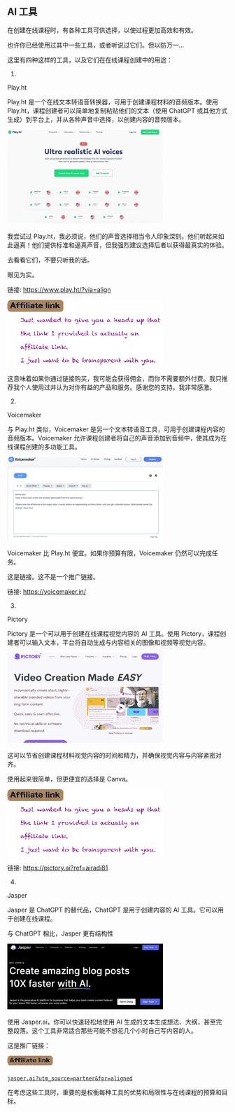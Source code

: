## AI 工具

在创建在线课程时，有各种工具可供选择，以使过程更加高效和有效。

也许你已经使用过其中一些工具，或者听说过它们。但以防万一...

这里有四种这样的工具，以及它们在在线课程创建中的用途：

1.

Play.ht

Play.ht 是一个在线文本转语音转换器，可用于创建课程材料的音频版本。使用 Play.ht，课程创建者可以简单地复制粘贴他们的文本（使用 ChatGPT 或其他方式生成）到平台上，并从各种声音中选择，以创建内容的音频版本。

![image](img/image-TW66M6BT.png)

我尝试过 Play.ht，我必须说，他们的声音选择相当令人印象深刻。他们听起来如此逼真！他们提供标准和逼真声音，但我强烈建议选择后者以获得最真实的体验。

去看看它们，不要只听我的话。

眼见为实。

链接: https://www.play.ht/?via=align

![image](img/image-Q3PX1886.png)

这意味着如果你通过链接购买，我可能会获得佣金，而你不需要额外付费。我只推荐我个人使用过并认为对你有益的产品和服务。感谢您的支持。我非常感激。

2.

Voicemaker

与 Play.ht 类似，Voicemaker 是另一个文本转语音工具，可用于创建课程内容的音频版本。Voicemaker 允许课程创建者将自己的声音添加到音频中，使其成为在线课程创建的多功能工具。

![image](img/image-2EB7ZZTH.png)

Voicemaker 比 Play.ht 便宜。如果你预算有限，Voicemaker 仍然可以完成任务。

这是链接。这不是一个推广链接。

链接: https://voicemaker.in/

3.

Pictory

Pictory 是一个可以用于创建在线课程视觉内容的 AI 工具。使用 Pictory，课程创建者可以输入文本，平台将自动生成与内容相关的图像和视频等视觉内容。

![image](img/image-4FIQ47GK.png)

这可以节省创建课程材料视觉内容的时间和精力，并确保视觉内容与内容紧密对齐。

使用起来很简单，但更便宜的选择是 Canva。

![image](img/image-Q3PX1886.png)

链接: https://pictory.ai?ref=airadi81

4.

Jasper

Jasper 是 ChatGPT 的替代品，ChatGPT 是用于创建内容的 AI 工具。它可以用于创建在线课程。

与 ChatGPT 相比，Jasper 更有结构性

![image](img/image-LFXGWGD6.png)

使用 Jasper.ai，你可以快速轻松地使用 AI 生成的文本生成想法、大纲，甚至完整段落。这个工具非常适合那些可能不想花几个小时自己写内容的人。

这是推广链接：

![image](img/image-4AO53KIK.png)

[`jasper.ai?utm_source=partner&fpr=aligned`](https://jasper.ai?utm_source=partner&fpr=aligned)

在考虑这些工具时，重要的是权衡每种工具的优势和局限性与在线课程的预算和目标。
